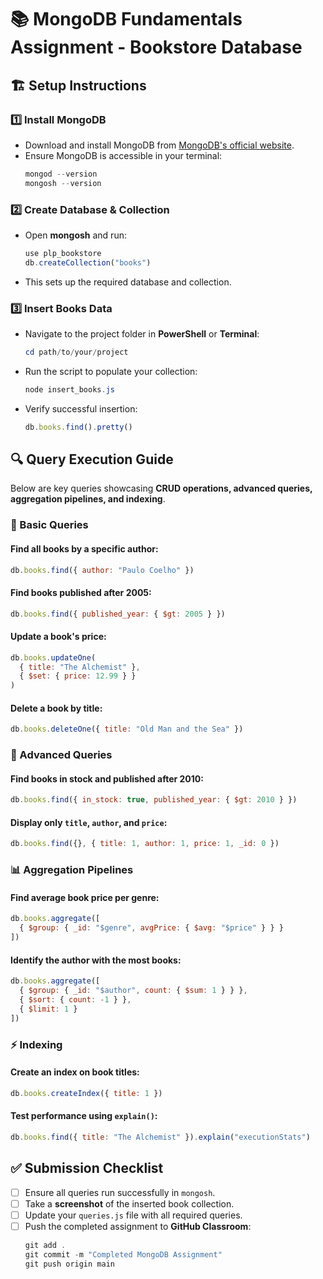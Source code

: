 # 📚 MongoDB Fundamentals Assignment - Bookstore Database

## 🏗️ Setup Instructions

### **1️⃣ Install MongoDB**
- Download and install MongoDB from [MongoDB's official website](https://www.mongodb.com/try/download/community).
- Ensure MongoDB is accessible in your terminal:
  ```powershell
  mongod --version
  mongosh --version
  ```

### **2️⃣ Create Database & Collection**
- Open **mongosh** and run:
  ```javascript
  use plp_bookstore
  db.createCollection("books")
  ```
- This sets up the required database and collection.

### **3️⃣ Insert Books Data**
- Navigate to the project folder in **PowerShell** or **Terminal**:
  ```powershell
  cd path/to/your/project
  ```
- Run the script to populate your collection:
  ```powershell
  node insert_books.js
  ```
- Verify successful insertion:
  ```javascript
  db.books.find().pretty()
  ```

## 🔍 Query Execution Guide
Below are key queries showcasing **CRUD operations, advanced queries, aggregation pipelines, and indexing**.

### **📌 Basic Queries**
#### Find all books by a specific author:
```javascript
db.books.find({ author: "Paulo Coelho" })
```
#### Find books published after 2005:
```javascript
db.books.find({ published_year: { $gt: 2005 } })
```
#### Update a book's price:
```javascript
db.books.updateOne(
  { title: "The Alchemist" },
  { $set: { price: 12.99 } }
)
```
#### Delete a book by title:
```javascript
db.books.deleteOne({ title: "Old Man and the Sea" })
```

### **🧠 Advanced Queries**
#### Find books in stock and published after 2010:
```javascript
db.books.find({ in_stock: true, published_year: { $gt: 2010 } })
```
#### Display only `title`, `author`, and `price`:
```javascript
db.books.find({}, { title: 1, author: 1, price: 1, _id: 0 })
```

### **📊 Aggregation Pipelines**
#### Find average book price per genre:
```javascript
db.books.aggregate([
  { $group: { _id: "$genre", avgPrice: { $avg: "$price" } } }
])
```
#### Identify the author with the most books:
```javascript
db.books.aggregate([
  { $group: { _id: "$author", count: { $sum: 1 } } },
  { $sort: { count: -1 } },
  { $limit: 1 }
])
```

### **⚡ Indexing**
#### Create an index on book titles:
```javascript
db.books.createIndex({ title: 1 })
```
#### Test performance using `explain()`:
```javascript
db.books.find({ title: "The Alchemist" }).explain("executionStats")
```

## ✅ Submission Checklist
- [ ] Ensure all queries run successfully in `mongosh`.
- [ ] Take a **screenshot** of the inserted book collection.
- [ ] Update your `queries.js` file with all required queries.
- [ ] Push the completed assignment to **GitHub Classroom**:
  ```powershell
  git add .
  git commit -m "Completed MongoDB Assignment"
  git push origin main
  ```